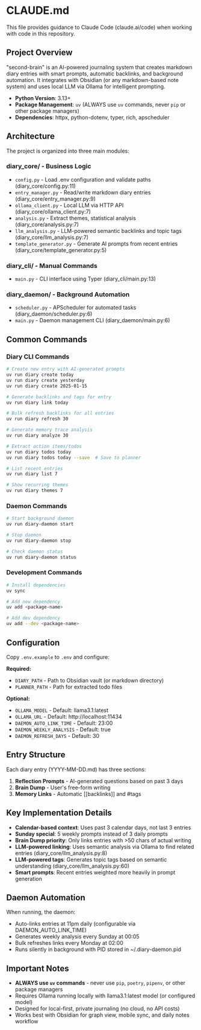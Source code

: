# CLAUDE.md

This file provides guidance to Claude Code (claude.ai/code) when working with code in this repository.

## Project Overview

"second-brain" is an AI-powered journaling system that creates markdown diary entries with smart prompts, automatic backlinks, and background automation. It integrates with Obsidian (or any markdown-based note system) and uses local LLM via Ollama for intelligent prompting.

- **Python Version**: 3.13+
- **Package Management**: `uv` (ALWAYS use `uv` commands, never `pip` or other package managers)
- **Dependencies**: httpx, python-dotenv, typer, rich, apscheduler

## Architecture

The project is organized into three main modules:

### diary_core/ - Business Logic
- `config.py` - Load .env configuration and validate paths (diary_core/config.py:11)
- `entry_manager.py` - Read/write markdown diary entries (diary_core/entry_manager.py:9)
- `ollama_client.py` - Local LLM via HTTP API (diary_core/ollama_client.py:7)
- `analysis.py` - Extract themes, statistical analysis (diary_core/analysis.py:7)
- `llm_analysis.py` - LLM-powered semantic backlinks and topic tags (diary_core/llm_analysis.py:7)
- `template_generator.py` - Generate AI prompts from recent entries (diary_core/template_generator.py:5)

### diary_cli/ - Manual Commands
- `main.py` - CLI interface using Typer (diary_cli/main.py:13)

### diary_daemon/ - Background Automation
- `scheduler.py` - APScheduler for automated tasks (diary_daemon/scheduler.py:6)
- `main.py` - Daemon management CLI (diary_daemon/main.py:6)

## Common Commands

### Diary CLI Commands
```bash
# Create new entry with AI-generated prompts
uv run diary create today
uv run diary create yesterday
uv run diary create 2025-01-15

# Generate backlinks and tags for entry
uv run diary link today

# Bulk refresh backlinks for all entries
uv run diary refresh 30

# Generate memory trace analysis
uv run diary analyze 30

# Extract action items/todos
uv run diary todos today
uv run diary todos today --save  # Save to planner

# List recent entries
uv run diary list 7

# Show recurring themes
uv run diary themes 7
```

### Daemon Commands
```bash
# Start background daemon
uv run diary-daemon start

# Stop daemon
uv run diary-daemon stop

# Check daemon status
uv run diary-daemon status
```

### Development Commands
```bash
# Install dependencies
uv sync

# Add new dependency
uv add <package-name>

# Add dev dependency
uv add --dev <package-name>
```

## Configuration

Copy `.env.example` to `.env` and configure:

**Required:**
- `DIARY_PATH` - Path to Obsidian vault (or markdown directory)
- `PLANNER_PATH` - Path for extracted todo files

**Optional:**
- `OLLAMA_MODEL` - Default: llama3.1:latest
- `OLLAMA_URL` - Default: http://localhost:11434
- `DAEMON_AUTO_LINK_TIME` - Default: 23:00
- `DAEMON_WEEKLY_ANALYSIS` - Default: true
- `DAEMON_REFRESH_DAYS` - Default: 30

## Entry Structure

Each diary entry (YYYY-MM-DD.md) has three sections:

1. **Reflection Prompts** - AI-generated questions based on past 3 days
2. **Brain Dump** - User's free-form writing
3. **Memory Links** - Automatic [[backlinks]] and #tags

## Key Implementation Details

- **Calendar-based context**: Uses past 3 calendar days, not last 3 entries
- **Sunday special**: 5 weekly prompts instead of 3 daily prompts
- **Brain Dump priority**: Only links entries with >50 chars of actual writing
- **LLM-powered linking**: Uses semantic analysis via Ollama to find related entries (diary_core/llm_analysis.py:8)
- **LLM-powered tags**: Generates topic tags based on semantic understanding (diary_core/llm_analysis.py:60)
- **Smart prompts**: Recent entries weighted more heavily in prompt generation

## Daemon Automation

When running, the daemon:
- Auto-links entries at 11pm daily (configurable via DAEMON_AUTO_LINK_TIME)
- Generates weekly analysis every Sunday at 00:05
- Bulk refreshes links every Monday at 02:00
- Runs silently in background with PID stored in ~/.diary-daemon.pid

## Important Notes

- **ALWAYS use `uv` commands** - never use `pip`, `poetry`, `pipenv`, or other package managers
- Requires Ollama running locally with llama3.1:latest model (or configured model)
- Designed for local-first, private journaling (no cloud, no API costs)
- Works best with Obsidian for graph view, mobile sync, and daily notes workflow
